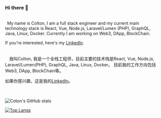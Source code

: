 ### Hi there 👋
<br/>
&ensp;My name is Colton, I am a full stack engineer and my current main technology stack is React, Vue, Node.js, Laravel/Lumen (PHP), GraphQL, Java, Linux, Docker.
Currently I am working on Web3, DApp, BlockChain.    

If you're interested, here's my [LinkedIn](https://www.linkedin.com/in/coton-chen).  
<br/>
<br/>
&#8195;我叫Colton, 我是一个全栈工程师，目前主要的技术栈是React, Vue, Node.js, Laravel/Lumen(PHP), GraphQL, Java, Linux, Docker。
目前我的工作方向包括Web3, DApp, BlockChain等。


如果你感兴趣，这是我的[LinkedIn](https://www.linkedin.com/in/coton-chen)。
<br/>
<br/>
<br/>

![Coton's GitHub stats](https://github-readme-stats.vercel.app/api?username=coton&count_private=true&show_icons=true&theme=tokyonight&hide=contribs,prs)

[![Top Langs](https://github-readme-stats.vercel.app/api/top-langs/?username=coton&layout=compact)](https://github.com/coton/github-readme-stats)

<!--
**coton/coton** is a ✨ _special_ ✨ repository because its `README.md` (this file) appears on your GitHub profile.

Here are some ideas to get you started:


- 🔭 I’m currently working on NEXT-REN
- 🌱 I’m currently learning ...
- 👯 I’m looking to collaborate on ...
- 🤔 I’m looking for help with ...
- 💬 Ask me about ...
- 📫 How to reach me: ...
- 😄 Pronouns: ...
- ⚡ Fun fact: ...
-->

